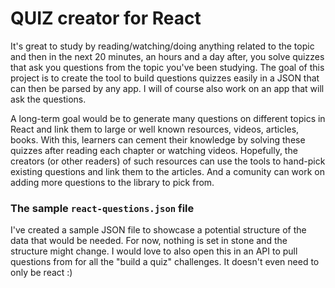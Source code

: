 # QUIZ creator for React

It's great to study by reading/watching/doing anything related to the topic and then in the next 20 minutes, an hours and a day after, you solve quizzes that ask you questions from the topic you've been studying. The goal of this project is to create the tool to build questions quizzes easily in a JSON that can then be parsed by any app. I will of course also work on an app that will ask the questions.

A long-term goal would be to generate many questions on different topics in React and link them to large or well known resources, videos, articles, books. With this, learners can cement their knowledge by solving these quizzes after reading each chapter or watching videos. Hopefully, the creators (or other readers) of such resources can use the tools to hand-pick existing questions and link them to the articles. And a comunity can work on adding more questions to the library to pick from.

### The sample `react-questions.json` file
I've created a sample JSON file to showcase a potential structure of the data that would be needed. For now, nothing is set in stone and the structure might change. I would love to also open this in an API to pull questions from for all the "build a quiz" challenges. It doesn't even need to only be react :) 